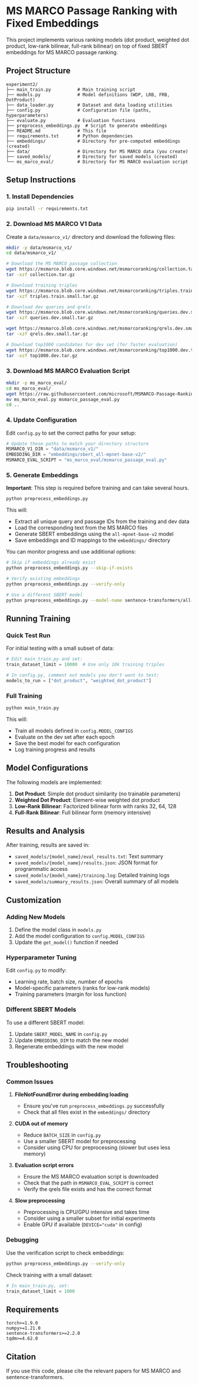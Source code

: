 # MS MARCO Passage Ranking with Fixed Embeddings

This project implements various ranking models (dot product, weighted dot product, low-rank bilinear, full-rank bilinear) on top of fixed SBERT embeddings for MS MARCO passage ranking.

## Project Structure

```
experiment2/
├── main_train.py          # Main training script
├── models.py              # Model definitions (WDP, LRB, FRB, DotProduct)
├── data_loader.py         # Dataset and data loading utilities
├── config.py              # Configuration file (paths, hyperparameters)
├── evaluate.py            # Evaluation functions
├── preprocess_embeddings.py  # Script to generate embeddings
├── README.md              # This file
├── requirements.txt       # Python dependencies
├── embeddings/            # Directory for pre-computed embeddings (created)
├── data/                  # Directory for MS MARCO data (you create)
├── saved_models/          # Directory for saved models (created)
└── ms_marco_eval/         # Directory for MS MARCO evaluation script
```

## Setup Instructions

### 1. Install Dependencies

```bash
pip install -r requirements.txt
```

### 2. Download MS MARCO V1 Data

Create a `data/msmarco_v1/` directory and download the following files:

```bash
mkdir -p data/msmarco_v1/
cd data/msmarco_v1/

# Download the MS MARCO passage collection
wget https://msmarco.blob.core.windows.net/msmarcoranking/collection.tar.gz
tar -xzf collection.tar.gz

# Download training triples
wget https://msmarco.blob.core.windows.net/msmarcoranking/triples.train.small.tar.gz
tar -xzf triples.train.small.tar.gz

# Download dev queries and qrels
wget https://msmarco.blob.core.windows.net/msmarcoranking/queries.dev.small.tar.gz
tar -xzf queries.dev.small.tar.gz

wget https://msmarco.blob.core.windows.net/msmarcoranking/qrels.dev.small.tar.gz
tar -xzf qrels.dev.small.tar.gz

# Download top1000 candidates for dev set (for faster evaluation)
wget https://msmarco.blob.core.windows.net/msmarcoranking/top1000.dev.tar.gz
tar -xzf top1000.dev.tar.gz
```

### 3. Download MS MARCO Evaluation Script

```bash
mkdir -p ms_marco_eval/
cd ms_marco_eval/
wget https://raw.githubusercontent.com/microsoft/MSMARCO-Passage-Ranking/master/ms_marco_eval.py
mv ms_marco_eval.py msmarco_passage_eval.py
cd ..
```

### 4. Update Configuration

Edit `config.py` to set the correct paths for your setup:

```python
# Update these paths to match your directory structure
MSMARCO_V1_DIR = "data/msmarco_v1/"
EMBEDDING_DIR = "embeddings/sbert_all-mpnet-base-v2/"
MSMARCO_EVAL_SCRIPT = "ms_marco_eval/msmarco_passage_eval.py"
```

### 5. Generate Embeddings

**Important**: This step is required before training and can take several hours.

```bash
python preprocess_embeddings.py
```

This will:
- Extract all unique query and passage IDs from the training and dev data
- Load the corresponding text from the MS MARCO files
- Generate SBERT embeddings using the `all-mpnet-base-v2` model
- Save embeddings and ID mappings to the `embeddings/` directory

You can monitor progress and use additional options:

```bash
# Skip if embeddings already exist
python preprocess_embeddings.py --skip-if-exists

# Verify existing embeddings
python preprocess_embeddings.py --verify-only

# Use a different SBERT model
python preprocess_embeddings.py --model-name sentence-transformers/all-MiniLM-L6-v2
```

## Running Training

### Quick Test Run

For initial testing with a small subset of data:

```python
# Edit main_train.py and set:
train_dataset_limit = 10000  # Use only 10k training triples

# In config.py, comment out models you don't want to test:
models_to_run = ["dot_product", "weighted_dot_product"]
```

### Full Training

```bash
python main_train.py
```

This will:
- Train all models defined in `config.MODEL_CONFIGS`
- Evaluate on the dev set after each epoch
- Save the best model for each configuration
- Log training progress and results

## Model Configurations

The following models are implemented:

1. **Dot Product**: Simple dot product similarity (no trainable parameters)
2. **Weighted Dot Product**: Element-wise weighted dot product
3. **Low-Rank Bilinear**: Factorized bilinear form with ranks 32, 64, 128
4. **Full-Rank Bilinear**: Full bilinear form (memory intensive)

## Results and Analysis

After training, results are saved in:
- `saved_models/{model_name}/eval_results.txt`: Text summary
- `saved_models/{model_name}/results.json`: JSON format for programmatic access
- `saved_models/{model_name}/training.log`: Detailed training logs
- `saved_models/summary_results.json`: Overall summary of all models

## Customization

### Adding New Models

1. Define the model class in `models.py`
2. Add the model configuration to `config.MODEL_CONFIGS`
3. Update the `get_model()` function if needed

### Hyperparameter Tuning

Edit `config.py` to modify:
- Learning rate, batch size, number of epochs
- Model-specific parameters (ranks for low-rank models)
- Training parameters (margin for loss function)

### Different SBERT Models

To use a different SBERT model:
1. Update `SBERT_MODEL_NAME` in `config.py`
2. Update `EMBEDDING_DIM` to match the new model
3. Regenerate embeddings with the new model

## Troubleshooting

### Common Issues

1. **FileNotFoundError during embedding loading**
   - Ensure you've run `preprocess_embeddings.py` successfully
   - Check that all files exist in the `embeddings/` directory

2. **CUDA out of memory**
   - Reduce `BATCH_SIZE` in `config.py`
   - Use a smaller SBERT model for preprocessing
   - Consider using CPU for preprocessing (slower but uses less memory)

3. **Evaluation script errors**
   - Ensure the MS MARCO evaluation script is downloaded
   - Check that the path in `MSMARCO_EVAL_SCRIPT` is correct
   - Verify the qrels file exists and has the correct format

4. **Slow preprocessing**
   - Preprocessing is CPU/GPU intensive and takes time
   - Consider using a smaller subset for initial experiments
   - Enable GPU if available (`DEVICE="cuda"` in config)

### Debugging

Use the verification script to check embeddings:
```bash
python preprocess_embeddings.py --verify-only
```

Check training with a small dataset:
```python
# In main_train.py, set:
train_dataset_limit = 1000
```

## Requirements

```
torch>=1.9.0
numpy>=1.21.0
sentence-transformers>=2.2.0
tqdm>=4.62.0
```

## Citation

If you use this code, please cite the relevant papers for MS MARCO and sentence-transformers.